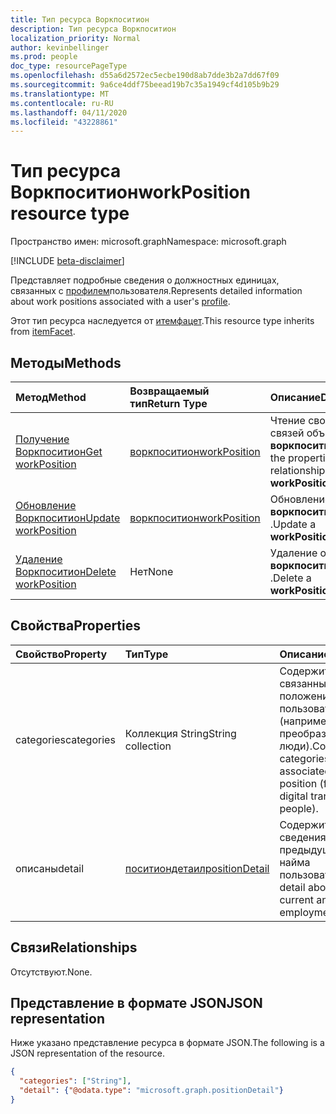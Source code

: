 ```yaml
---
title: Тип ресурса Воркпоситион
description: Тип ресурса Воркпоситион
localization_priority: Normal
author: kevinbellinger
ms.prod: people
doc_type: resourcePageType
ms.openlocfilehash: d55a6d2572ec5ecbe190d8ab7dde3b2a7dd67f09
ms.sourcegitcommit: 9a6ce4ddf75beead19b7c35a1949cf4d105b9b29
ms.translationtype: MT
ms.contentlocale: ru-RU
ms.lasthandoff: 04/11/2020
ms.locfileid: "43228861"
---
```

# <a name="workposition-resource-type"></a><span data-ttu-id="a298f-103">Тип ресурса Воркпоситион</span><span class="sxs-lookup"><span data-stu-id="a298f-103">workPosition resource type</span></span>

<span data-ttu-id="a298f-104">Пространство имен: microsoft.graph</span><span class="sxs-lookup"><span data-stu-id="a298f-104">Namespace: microsoft.graph</span></span>

[!INCLUDE [beta-disclaimer](../../includes/beta-disclaimer.md)]

<span data-ttu-id="a298f-105">Представляет подробные сведения о должностных единицах, связанных с [профилем](profile.md)пользователя.</span><span class="sxs-lookup"><span data-stu-id="a298f-105">Represents detailed information about work positions associated with a user's [profile](profile.md).</span></span>

<span data-ttu-id="a298f-106">Этот тип ресурса наследуется от [итемфацет](itemfacet.md).</span><span class="sxs-lookup"><span data-stu-id="a298f-106">This resource type inherits from [itemFacet](itemfacet.md).</span></span>

## <a name="methods"></a><span data-ttu-id="a298f-107">Методы</span><span class="sxs-lookup"><span data-stu-id="a298f-107">Methods</span></span>

| <span data-ttu-id="a298f-108">Метод</span><span class="sxs-lookup"><span data-stu-id="a298f-108">Method</span></span>                                                      | <span data-ttu-id="a298f-109">Возвращаемый тип</span><span class="sxs-lookup"><span data-stu-id="a298f-109">Return Type</span></span>                     | <span data-ttu-id="a298f-110">Описание</span><span class="sxs-lookup"><span data-stu-id="a298f-110">Description</span></span>                                                         |
|:------------------------------------------------------------|:--------------------------------|:--------------------------------------------------------------------|
| [<span data-ttu-id="a298f-111">Получение Воркпоситион</span><span class="sxs-lookup"><span data-stu-id="a298f-111">Get workPosition</span></span>](../api/workposition-get.md)              | [<span data-ttu-id="a298f-112">воркпоситион</span><span class="sxs-lookup"><span data-stu-id="a298f-112">workPosition</span></span>](workposition.md) | <span data-ttu-id="a298f-113">Чтение свойств и связей объекта **воркпоситион** .</span><span class="sxs-lookup"><span data-stu-id="a298f-113">Read the properties and relationships of a **workPosition** object.</span></span> |
| [<span data-ttu-id="a298f-114">Обновление Воркпоситион</span><span class="sxs-lookup"><span data-stu-id="a298f-114">Update workPosition</span></span>](../api/workposition-update.md)        | [<span data-ttu-id="a298f-115">воркпоситион</span><span class="sxs-lookup"><span data-stu-id="a298f-115">workPosition</span></span>](workposition.md) | <span data-ttu-id="a298f-116">Обновление объекта **воркпоситион** .</span><span class="sxs-lookup"><span data-stu-id="a298f-116">Update a **workPosition** object.</span></span>                                   |
| [<span data-ttu-id="a298f-117">Удаление Воркпоситион</span><span class="sxs-lookup"><span data-stu-id="a298f-117">Delete workPosition</span></span>](../api/workposition-delete.md)        | <span data-ttu-id="a298f-118">Нет</span><span class="sxs-lookup"><span data-stu-id="a298f-118">None</span></span>                            | <span data-ttu-id="a298f-119">Удаление объекта **воркпоситион** .</span><span class="sxs-lookup"><span data-stu-id="a298f-119">Delete a **workPosition** object.</span></span>                                   |

## <a name="properties"></a><span data-ttu-id="a298f-120">Свойства</span><span class="sxs-lookup"><span data-stu-id="a298f-120">Properties</span></span>

| <span data-ttu-id="a298f-121">Свойство</span><span class="sxs-lookup"><span data-stu-id="a298f-121">Property</span></span>             | <span data-ttu-id="a298f-122">Тип</span><span class="sxs-lookup"><span data-stu-id="a298f-122">Type</span></span>                                | <span data-ttu-id="a298f-123">Описание</span><span class="sxs-lookup"><span data-stu-id="a298f-123">Description</span></span>                                                                                                |
|:---------------------|:------------------------------------|:-----------------------------------------------------------------------------------------------------------|
|<span data-ttu-id="a298f-124">categories</span><span class="sxs-lookup"><span data-stu-id="a298f-124">categories</span></span>            | <span data-ttu-id="a298f-125">Коллекция String</span><span class="sxs-lookup"><span data-stu-id="a298f-125">String collection</span></span>                   | <span data-ttu-id="a298f-126">Содержит категории, связанные с положением пользователя (например, цифровое преобразование, люди).</span><span class="sxs-lookup"><span data-stu-id="a298f-126">Contains categories a user has associated with the position (for example, digital transformation, people).</span></span> |
|<span data-ttu-id="a298f-127">описаны</span><span class="sxs-lookup"><span data-stu-id="a298f-127">detail</span></span>                | [<span data-ttu-id="a298f-128">поситиондетаил</span><span class="sxs-lookup"><span data-stu-id="a298f-128">positionDetail</span></span>](positiondetail.md) | <span data-ttu-id="a298f-129">Содержит подробные сведения о текущей и предыдущей позиции найма пользователя.</span><span class="sxs-lookup"><span data-stu-id="a298f-129">Contains detail about the user's current and previous employment positions.</span></span>                                |

## <a name="relationships"></a><span data-ttu-id="a298f-130">Связи</span><span class="sxs-lookup"><span data-stu-id="a298f-130">Relationships</span></span>

<span data-ttu-id="a298f-131">Отсутствуют.</span><span class="sxs-lookup"><span data-stu-id="a298f-131">None.</span></span>

## <a name="json-representation"></a><span data-ttu-id="a298f-132">Представление в формате JSON</span><span class="sxs-lookup"><span data-stu-id="a298f-132">JSON representation</span></span>

<span data-ttu-id="a298f-133">Ниже указано представление ресурса в формате JSON.</span><span class="sxs-lookup"><span data-stu-id="a298f-133">The following is a JSON representation of the resource.</span></span>

<!-- {
  "blockType": "resource",
  "optionalProperties": [

  ],
  "@odata.type": "microsoft.graph.workPosition",
  "baseType": ""
}-->

```json
{
  "categories": ["String"],
  "detail": {"@odata.type": "microsoft.graph.positionDetail"}
}
```

<!-- uuid: 16cd6b66-4b1a-43a1-adaf-3a886856ed98
2019-02-04 14:57:30 UTC -->
<!-- {
  "type": "#page.annotation",
  "description": "workPosition resource",
  "keywords": "",
  "section": "documentation",
  "tocPath": ""
}-->
